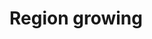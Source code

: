 # Region growing



<!-- region vs intensity : l'aspect spatiale (voisinage entre pixels) pris en compte

La limite fondamentale des méthodes précédentes est
de ne pas prendre en compte l'information de voisinage :
seule l'information de distribution des intensités est utilisée.

À l'inverse, les méthodes basées région sont capables d'agréger des pixels spatialement proches _et_ ayant des intensités similaires.
Nous allons voir deux méthodes basées régions :
* la croissance de région
* la méthode de décomposition/fusion


## Croissance de région

Le principe de la croissance de région (_region growing_) est, à partir d'un pixel initial (appelé « germe »),
d'étendre la région en y ajoutant les pixels du voisinage qui satisfont le critère d'homogénéité,
comme l'illustre la {numref}`F:segmentation:regiongrowing`.

```{figure} figs/segmentation-regiongrowing.png
---
height: 250px
name: F:segmentation:regiongrowing
---
Illustration de la croissance de région (le germe est indiqué par la croix rouge).
```

Le choix du germe peut se faire manuellement ou automatiquement
(par exemple en choisissant au hasard un pixel en dehors des zones de fort contraste).

Le critère de similarité est le suivant :
si un pixel $f(m,n)$ et une région $R$ sont suffisamment similaires, alors ils sont fusionnés ; sinon une nouvelle région est créée.
On peut utiliser par exemple le critère 

$$
  \left| f(m,n) - \mu_R \right| < T \sigma_R
$$

Ainsi, si le paramètre $T$ est élevé, il sera facile d'agréger des nouveaux pixels à la région.
Au contraire, si $T$ faible alors il sera plus difficile d'agréger des nouveaux pixels à la région. -->

<!-- Choix de la connexité : 4-voisinage ou 8-voisinage. -->

<!-- * $R$ : région segmentée, initialisée au germe
* $S$ : pixels à tester, initialisé au voisinage du germe (file FIFO : \emph{first in, first out})
Algorithme :
  \setlength{\fboxsep}{3mm}
  \colorbox{algobg}{\parbox{.9\textwidth}{
  tant que $S$ n'est pas vide :
  \albar $p$ est le premier pixel de la liste $S$
  \albar $p$ est retiré de $S$
  \albar si $p$ est homogène avec $R$ :
  \albar\albar ajout à $R$ de $p$
  \albar\albar ajout à $S$ des pixels du voisinage de $p$ qui ne sont pas dans
  \albar\albar\qquad $R$ et qui ne sont pas incompatibles.
  \albar sinon :
  \albar\albar $p$ est marqué comme incompatible.
 -->

<!-- La croissance de région ne fournit pas directement une partition de l'image,
mais permet de segmenter une ou plusieurs structures d'intérêt via la sélection de germes adaptés.
Pour segmenter une image en $K$ classes, il faudra donc $K$ germes. -->

<!-- Au moins deux points germes sont nécessaires :
  \imgbox{45mm}{eclairs}{Image originale}\qquad
  \imgbox{45mm}{eclair1}{Image segmentée} -->

<!-- Quelle segmentation est obtenue avec la plus grande valeur de $T$ ?
    \imgbox{40mm}{eclair1}{\only<1>{A}\only<2>{$T$ petit}\phantom{gT}}\qquad
    \imgbox{40mm}{eclair3}{\only<1>{B}\only<2>{$T$ grand}\phantom{gT}}% -->

<!-- % TODO : ??? \textcolor{red!70}{Rq : en cas d'utilisation de statistique globale pour le test d'homogénéité, l'ordre de traitement des pixels peut influencer le résultat final.} -->


<!-- ## Décomposition/fusion

La méthode de décomposition/fusion (_split and merge_) fonctionne en deux étapes :
1. d'abord, l'image est décomposée successivement en régions
   si elles ne satisfont pas le critère d'homogénéité.
   Cela permet d'aboutir à une première partition de l'image ;
1. ensuite, les régions obtenues sont fusionnées si elles sont adjacentes et qu'elles vérifient le critère d'homogénéité. -->

<!-- \onslide<4->{Les représentations en arbre et par graphe permettent une représentation haut niveau de l'image.} -->


<!-- **Décomposition**

La décomposition est une procédure itérative.
Au départ, il n'y a qu'une seule région qui correspond à l'image toute entière.
À chaque itération, les régions qui ne vérifient pas le critère d'homogénéité sont divisées en quatre nouvelles régions de taille identique.
La procédure s'arrête lorsque les régions sont toutes homogènes ;
au pire, les régions les plus petites sont ainsi des pixels uniques.

On peut utiliser une représentation en quad-arbre (_quad-tree_) de cette décomposition :
c'est une arborescence dont chaque nœud représente une région et possède quatre fils,
la racine représente l'image entière. -->

<!-- 
```{figure} figs/segmentation-split-merge-quadtree.gif
---
height: 300px
name: F:segmentation:split-merge-quadtree
---
Illustration de la décomposition avec représentation en quad-arbre.
```
 -->
 
<!-- Finalement, la méthode de décomposition par quad-arbre fait apparaître des régions carrées sur l'image segmentée.
Le problème majeur de cette décomposition provient de la rigidité des divisions réalisées sur l'image,
mais au moins cela fournit une partition initiale de l'image.

**Fusion**

La partition de l'image obtenue avec la la représentation en quad-arbre
peut être vue comme un graphe d'adjacence (RAG : _region adjacency graph_).
C'est une nouvelle représentation, sous forme de graphe, dont :
* les nœuds correspondent à une région de l'image,
* les arêtes relient les nœuds correspondants à deux régions adjacentes (ayant une frontière commune).
La {numref}`F:segmentation:rag` donne un exemple de tel graphe.

```{figure} figs/vincent88.png
---
height: 200px
name: F:segmentation:rag
---
Une image segmentée et sa représentation sous forme de graphe d'adjacence.
```

Donc, à partir de ce graphe d'adjacence, les nœuds $R_1$ et $R_2$ voisins et dont le critère de similarité sur $R_1 \cup R_2$ est respecté
sont fusionnés (cf. {numref}`F:segmentation:split-merge-rag`).

```{figure} figs/segmentation-split-merge-rag.gif
---
height: 300px
name: F:segmentation:split-merge-rag
---
Illustration de la fusion avec représentation en graphe d'adjacence.
```
 -->